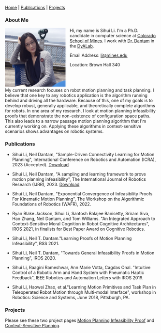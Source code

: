 

[Home](#-me) | [Publications](#pubs) | [Projects](#projects)

<h3>About Me<a name="me"></a></h3>

<div style="float: left;margin-right: 1em;">
<img src="img/sihui2.png" width="200" alt="me"/>
</div>

Hi, my name is Sihui Li. I'm a Ph.D. candidate in computer science at [Colorado School of Mines](https://www.mines.edu/). 
I work with [Dr. Dantam](http://www.neil.dantam.name/) in the [DyALab](http://dyalab.mines.edu/).

Email Address: li@mines.edu

Location: Brown Hall 340

<p style="clear:both"></p>

My current research focuses on robot motion planning and task planning. 
I believe that one key to any robotics application is the algorithm running behind and driving all the hardware.
Because of this, one of my goals is to develop robust, generally applicable, and theoretically complete algorithms for robots. 
In one area of my research, I look at motion planning infeasibility proofs that demonstrate the non-existence of configuration space paths. This also leads to a narrow passage motion planning algorithm that I'm currently working on. 
Applying these algorithms in context-sensitive scenarios shows advantages on robotic systems.




<p style="clear:both"></p>


<h3>Publications<a name="pubs"></a><p style="text-align: left;"></h3>

* Sihui Li, Neil Dantam, "Sample-Driven Connectivity Learning for Motion Planning", International Conference on Robotics and Automation (ICRA), 2023 (Accepted). [Download](pdfs/li2023sdcl.pdf)

* Sihui Li, Neil Dantam, "A sampling and learning framework to prove motion planning infeasibility", The International Journal of Robotics Research (IJRR), 2023. [Download](https://doi.org/10.1177/02783649231154674)

* Sihui Li, Neil Dantam, "Exponential Convergence of Infeasibility Proofs For Kinematic Motion Planning", The Workshop on the Algorithmic Foundations of Robotics (WAFR), 2022.

* Ryan Blake Jackson, Sihui Li, Santosh Balajee Banisetty, Sriram Siva, Hao Zhang, Neil Dantam, and Tom Williams. "An Integrated Approach to Context-Sensitive Moral Cognition in Robot Cognitive Architectures", IROS 2021, in finalists for Best Paper Award on Cognitive Robotics.

* Sihui Li, Neil T. Dantam."Learning Proofs of Motion Planning Infeasibility", RSS 2021.

* Sihui Li, Neil T. Dantam, "Towards General Infeasibility Proofs in Motion Planning", IROS 2020. 

* Sihui Li, Raagini Rameshwar, Ann Marie Votta, Cagdas Onal. "Intuitive Control of a Robotic Arm and Hand System with Pneumatic Haptic Feedback", IEEE Robotics and Automation Letters with IROS 2019.

* Sihui Li, Haowei Zhao, et al."Learning Motion Primitives and Task Plan in Teleoperated Robot Motion through Multi-modal Interface", workshop in Robotics: Science and Systems, June 2018, Pittsburgh, PA.

<p style="clear:both"></p>

<h3>Projects<a name="projects"></a><p style="text-align: left;"></h3>

Please see these two project pages [Motion Planning Infeasibility Proof](http://dyalab.mines.edu/projects/infeasibility/index.html) and [Context-Sensitive Planning](http://dyalab.mines.edu/projects/hri/index.html). 

<p style="clear:both"></p>
